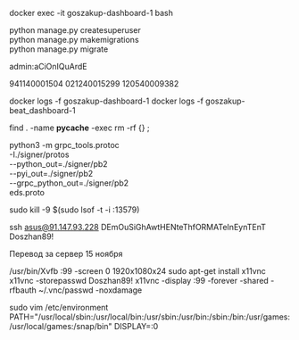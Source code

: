 docker exec -it goszakup-dashboard-1 bash

python manage.py createsuperuser  
python manage.py makemigrations  
python manage.py migrate  

admin:aCiOnIQuArdE  

941140001504
021240015299
120540009382

docker logs -f goszakup-dashboard-1
docker logs -f goszakup-beat_dashboard-1

find . -name __pycache__ -exec rm -rf {} \;

python3 -m grpc_tools.protoc \
    -I./signer/protos \
    --python_out=./signer/pb2 \
    --pyi_out=./signer/pb2 \
    --grpc_python_out=./signer/pb2 \
    eds.proto

sudo kill -9 $(sudo lsof -t -i :13579)

ssh asus@91.147.93.228
DEmOuSiGhAwtHENteThfORMATeInEynTEnT
Doszhan89!

Перевод за сервер 15 ноября




/usr/bin/Xvfb :99 -screen 0 1920x1080x24
sudo apt-get install x11vnc 
x11vnc -storepasswd
Doszhan89!
x11vnc -display :99 -forever -shared -rfbauth ~/.vnc/passwd -noxdamage

sudo vim /etc/environment
PATH="/usr/local/sbin:/usr/local/bin:/usr/sbin:/usr/bin:/sbin:/bin:/usr/games:/usr/local/games:/snap/bin"
DISPLAY=:0
